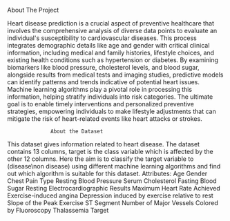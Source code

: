 About The Project

Heart disease prediction is a crucial aspect of preventive healthcare that involves the comprehensive analysis of diverse data
points to evaluate an individual's susceptibility to cardiovascular diseases. This process integrates demographic details like
age and gender with critical clinical information, including medical and family histories, lifestyle choices, and existing health
conditions such as hypertension or diabetes. By examining biomarkers like blood pressure, cholesterol levels, and blood
sugar, alongside results from medical tests and imaging studies, predictive models can identify patterns and trends indicative
of potential heart issues. Machine learning algorithms play a pivotal role in processing this information, helping stratify
individuals into risk categories. The ultimate goal is to enable timely interventions and personalized preventive strategies,
empowering individuals to make lifestyle adjustments that can mitigate the risk of heart-related events like heart attacks or
strokes. 


                  About the Dataset
This dataset gives information related to heart disease. The dataset contains 13 columns, target is the class variable which is
affected by the other 12 columns. Here the aim is to classify the target variable to (disease\non disease) using different
machine learning algorithms and find out which algorithm is suitable for this dataset.
Attributes:
Age
Gender
Chest Pain Type
Resting Blood Pressure
Serum Cholesterol
Fasting Blood Sugar
Resting Electrocardiographic Results
Maximum Heart Rate Achieved
Exercise-induced angina
Depression induced by exercise relative to rest
Slope of the Peak Exercise ST Segment
Number of Major Vessels Colored by Fluoroscopy
Thalassemia
Target
